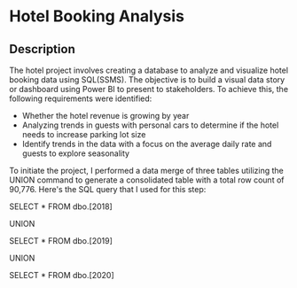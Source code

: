 # Hotel Booking Analysis

## Description

The hotel project involves creating a database to analyze and visualize hotel booking data using SQL(SSMS). The objective is to build a visual data story or dashboard using Power BI to present to stakeholders. To achieve this, the following requirements were identified:

* Whether the hotel revenue is growing by year
* Analyzing trends in guests with personal cars to determine if the hotel needs to increase parking lot size
* Identify trends in the data with a focus on the average daily rate and guests to explore seasonality


To initiate the project, I performed a data merge of three tables utilizing the UNION command to generate a consolidated table with a total row count of 90,776. Here's the SQL query that I used for this step:


SELECT * FROM dbo.[2018]

UNION

SELECT * FROM dbo.[2019]

UNION

SELECT * FROM dbo.[2020]


